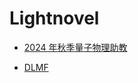 # Lightnovel

* [2024 年秋季量子物理助教](lightnovel/2024-fall-quantum-physics-TA.md)

* [DLMF](lightnovel/DLMF.md)